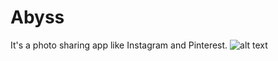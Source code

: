 # Abyss
It's a photo sharing app like Instagram and Pinterest.
![alt text](https://drive.google.com/file/d/15KPwTyG6cMDw95yfxpoX-wgs5fYpa9H1/preview)

